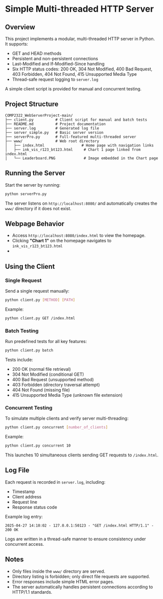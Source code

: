 # Simple Multi-threaded HTTP Server

## Overview

This project implements a modular, multi-threaded HTTP server in Python.  
It supports:
- GET and HEAD methods
- Persistent and non-persistent connections
- Last-Modified and If-Modified-Since handling
- Six HTTP status codes: 200 OK, 304 Not Modified, 400 Bad Request, 403 Forbidden, 404 Not Found, 415 Unsupported Media Type
- Thread-safe request logging to `server.log`

A simple client script is provided for manual and concurrent testing.

## Project Structure

```
COMP2322_WebServerProject-main/
├── client.py          # Client script for manual and batch tests
├── README.md          # Project documentation
├── server.log         # Generated log file
├── server_simple.py   # Basic server version
├── serverPro.py       # Full-featured multi-threaded server
├── www/               # Web root directory
│   ├── index.html                 # Home page with navigation links
│   ├── ink_vis_r123_bt123.html     # Chart 1 page linked from index.html
│   └── Leaderboard.PNG             # Image embedded in the Chart page
```

## Running the Server

Start the server by running:

```bash
python serverPro.py
```

The server listens on `http://localhost:8080/` and automatically creates the `www/` directory if it does not exist.

## Webpage Behavior

- Access `http://localhost:8080/index.html` to view the homepage.
- Clicking **"Chart 1"** on the homepage navigates to `ink_vis_r123_bt123.html`
- 
## Using the Client

### Single Request

Send a single request manually:

```bash
python client.py [METHOD] [PATH]
```

Example:

```bash
python client.py GET /index.html
```

### Batch Testing

Run predefined tests for all key features:

```bash
python client.py batch
```

Tests include:
- 200 OK (normal file retrieval)
- 304 Not Modified (conditional GET)
- 400 Bad Request (unsupported method)
- 403 Forbidden (directory traversal attempt)
- 404 Not Found (missing file)
- 415 Unsupported Media Type (unknown file extension)

### Concurrent Testing

To simulate multiple clients and verify server multi-threading:

```bash
python client.py concurrent [number_of_clients]
```

Example:

```bash
python client.py concurrent 10
```

This launches 10 simultaneous clients sending GET requests to `/index.html`.

## Log File

Each request is recorded in `server.log`, including:
- Timestamp
- Client address
- Request line
- Response status code

Example log entry:

```
2025-04-27 14:10:02 - 127.0.0.1:50123 - "GET /index.html HTTP/1.1" - 200 OK
```

Logs are written in a thread-safe manner to ensure consistency under concurrent access.

## Notes

- Only files inside the `www/` directory are served.
- Directory listing is forbidden; only direct file requests are supported.
- Error responses include simple HTML error pages.
- The server automatically handles persistent connections according to HTTP/1.1 standards.
